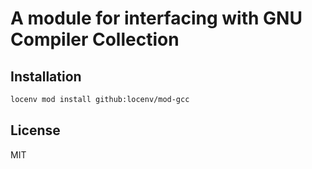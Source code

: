 # A module for interfacing with GNU Compiler Collection

## Installation

```sh
locenv mod install github:locenv/mod-gcc
```

## License

MIT
